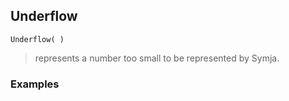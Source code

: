 ## Underflow
     
```
Underflow( )
```
> represents a number too small to be represented by Symja.
  
### Examples

``` 
```
